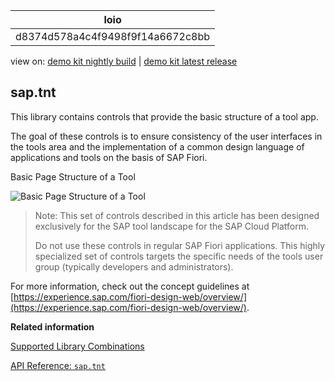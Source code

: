 <!-- loiod8374d578a4c4f9498f9f14a6672c8bb -->

| loio |
| -----|
| d8374d578a4c4f9498f9f14a6672c8bb |

<div id="loio">

view on: [demo kit nightly build](https://openui5nightly.hana.ondemand.com/#/topic/d8374d578a4c4f9498f9f14a6672c8bb) | [demo kit latest release](https://openui5.hana.ondemand.com/#/topic/d8374d578a4c4f9498f9f14a6672c8bb)</div>

## sap.tnt

This library contains controls that provide the basic structure of a tool app.

The goal of these controls is to ensure consistency of the user interfaces in the tools area and the implementation of a common design language of applications and tools on the basis of SAP Fiori.

   
  
Basic Page Structure of a Tool<a name="loiod8374d578a4c4f9498f9f14a6672c8bb__fig_s3m_bqq_dv"/>

 ![](loio1401097cea0e42689fc9c57c1097dfe7_HiRes.png "Basic Page Structure of a Tool") 

> Note:
> This set of controls described in this article has been designed exclusively for the SAP tool landscape for the SAP Cloud Platform.
> 
> Do not use these controls in regular SAP Fiori applications. This highly specialized set of controls targets the specific needs of the tools user group \(typically developers and administrators\).
> 
> 

For more information, check out the concept guidelines at [https://experience.sap.com/fiori-design-web/overview/](https://experience.sap.com/fiori-design-web/overview/).

**Related information**  


[Supported Library Combinations](Supported_Library_Combinations_363cd16.md)

[API Reference: `sap.tnt`](https://openui5.hana.ondemand.com/#docs/api/symbols/sap.tnt.html)


